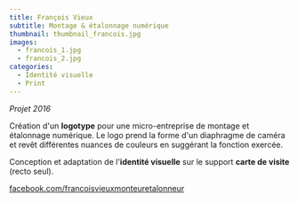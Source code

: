 ```yaml
---
title: François Vieux
subtitle: Montage & étalonnage numérique
thumbnail: thumbnail_francois.jpg
images:
  - francois_1.jpg
  - francois_2.jpg
categories:
  - Identité visuelle
  - Print
---
```


*Projet 2016*

Création d'un **logotype** pour une micro-entreprise de montage et étalonnage numérique.
Le logo prend la forme d'un diaphragme de caméra et revêt différentes nuances de couleurs en suggérant la fonction exercée.

Conception et adaptation de l'**identité visuelle** sur le support **carte de visite** (recto seul).

[facebook.com/francoisvieuxmonteuretalonneur](https://www.facebook.com/francoisvieuxmonteuretalonneur)
